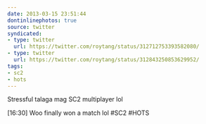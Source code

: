 ```yaml
---
date: 2013-03-15 23:51:44
dontinlinephotos: true
source: twitter
syndicated:
- type: twitter
  url: https://twitter.com/roytang/status/312712753393582080/
- type: twitter
  url: https://twitter.com/roytang/status/312843250853629952/
tags:
- sc2
- hots
---
```


Stressful talaga mag SC2 multiplayer lol

<time>[16:30]</time> Woo finally won a match lol #SC2 #HOTS